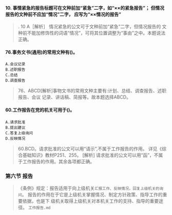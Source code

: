 #### 10. 事情紧急的报告标题可在文种前加“紧急”二字，如“××的紧急报告”； 但情况报告的文种前不应加“情况”二字， 应写为“××情况的报告”
>   . 10 A［解析］ 情况紧急的公文可于文种前加“紧急”二字，但情况报告的
    文种前不能加修饰性的词语“情况”，可将其位置调整为“事由”之中。本题说法
    正确。

#### 76.事务文书(通用)的常用文种有()。
    A.会议记录
    B.述职报告
    C.总结
    D.调查报告
>   76、ABCD[解析]事物文书的常用文种主要有:计划、总结、调查报告、述职报告、会议
    记录、讲话稿、简报等。故本题选择ABCD。 

#### 60.工作报告在党的机关可用于()。
    A.请求批准
    B.提出建议
    C.答复上级询问
    D.反映情况
>   60.BCD。请求批准的公文可以用“请示”,不属于工作报告的作用。
    详见《综合基础知识》教材P251、255。
    [解析] 请求批准的公文可以用“函”，不属于工作报告的作用。其余各项都正确。

### 第六节 报告
>   《条例》规定：报告适用于向上级机关`汇报工作、反映情况，回复上级机关的询问`。
    报告的作用在于它是上级机关掌握情况、制定方针政策、指导工作的重要依据，也是下
    级机关取得上级机关对本机关工作的支持、指导的重要途径。
    `工作报告.md`


















    